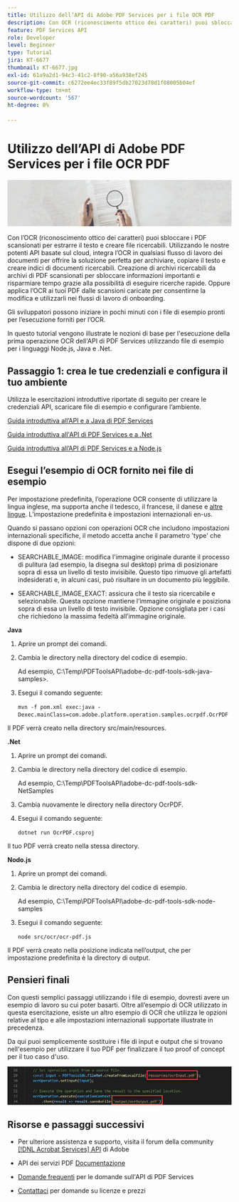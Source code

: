 ```yaml
---
title: Utilizzo dell’API di Adobe PDF Services per i file OCR PDF
description: Con OCR (riconoscimento ottico dei caratteri) puoi sbloccare i PDF scansionati per estrarre il testo e creare file ricercabili
feature: PDF Services API
role: Developer
level: Beginner
type: Tutorial
jira: KT-6677
thumbnail: KT-6677.jpg
exl-id: 61a9a2d1-94c3-41c2-8f90-a56a938ef245
source-git-commit: c6272ee4ec33f89f5db27023d78d1f08005b04ef
workflow-type: tm+mt
source-wordcount: '567'
ht-degree: 0%

---
```


# Utilizzo dell’API di Adobe PDF Services per i file OCR PDF

![Crea immagine PDF Hero](assets/OCR_hero.jpg)

Con l’OCR (riconoscimento ottico dei caratteri) puoi sbloccare i PDF scansionati per estrarre il testo e creare file ricercabili. Utilizzando le nostre potenti API basate sul cloud, integra l’OCR in qualsiasi flusso di lavoro dei documenti per offrire la soluzione perfetta per archiviare, copiare il testo e creare indici di documenti ricercabili. Creazione di archivi ricercabili da archivi di PDF scansionati per sbloccare informazioni importanti e risparmiare tempo grazie alla possibilità di eseguire ricerche rapide. Oppure applica l’OCR ai tuoi PDF dalle scansioni caricate per consentirne la modifica e utilizzarli nei flussi di lavoro di onboarding.

Gli sviluppatori possono iniziare in pochi minuti con i file di esempio pronti per l’esecuzione forniti per l’OCR.

In questo tutorial vengono illustrate le nozioni di base per l&#39;esecuzione della prima operazione OCR dell&#39;API di PDF Services utilizzando file di esempio per i linguaggi Node.js, Java e .Net.

## Passaggio 1: crea le tue credenziali e configura il tuo ambiente

Utilizza le esercitazioni introduttive riportate di seguito per creare le credenziali API, scaricare file di esempio e configurare l’ambiente.

[Guida introduttiva all’API e a Java di PDF Services](gettingstartedjava.md)

[Guida introduttiva all&#39;API di PDF Services e a .Net](gettingstartednet.md)

[Guida introduttiva all’API di PDF Services e a Node.js](createpdffromhtml.md)

## Esegui l’esempio di OCR fornito nei file di esempio

Per impostazione predefinita, l’operazione OCR consente di utilizzare la lingua inglese, ma supporta anche il tedesco, il francese, il danese e [altre lingue](https://opensource.adobe.com/pdftools-sdk-docs/release/latest/howtos.html#ocr-with-explicit-language). L’impostazione predefinita è impostazioni internazionali en-us.

Quando si passano opzioni con operazioni OCR che includono impostazioni internazionali specifiche, il metodo accetta anche il parametro &#39;type&#39; che dispone di due opzioni:

* SEARCHABLE_IMAGE: modifica l&#39;immagine originale durante il processo di pulitura (ad esempio, la disegna sul desktop) prima di posizionare sopra di essa un livello di testo invisibile. Questo tipo rimuove gli artefatti indesiderati e, in alcuni casi, può risultare in un documento più leggibile.

* SEARCHABLE_IMAGE_EXACT: assicura che il testo sia ricercabile e selezionabile. Questa opzione mantiene l’immagine originale e posiziona sopra di essa un livello di testo invisibile. Opzione consigliata per i casi che richiedono la massima fedeltà all’immagine originale.

**Java**

1. Aprire un prompt dei comandi.

1. Cambia le directory nella directory del codice di esempio.

   Ad esempio, C:\Temp\PDFToolsAPI\adobe-dc-pdf-tools-sdk-java-samples>.

1. Esegui il comando seguente:

   `mvn -f pom.xml exec:java -Dexec.mainClass=com.adobe.platform.operation.samples.ocrpdf.OcrPDF`

Il PDF verrà creato nella directory src/main/resources.

**.Net**

1. Aprire un prompt dei comandi.

1. Cambia le directory nella directory del codice di esempio.

   Ad esempio, C:\Temp\PDFToolsAPI\adobe-dc-pdf-tools-sdk-NetSamples

1. Cambia nuovamente le directory nella directory OcrPDF.

1. Esegui il comando seguente:

   `dotnet run OcrPDF.csproj`

Il tuo PDF verrà creato nella stessa directory.

**Nodo.js**

1. Aprire un prompt dei comandi.

1. Cambia le directory nella directory del codice di esempio.

   Ad esempio, C:\Temp\PDFToolsAPI\adobe-dc-pdf-tools-sdk-node-samples

1. Esegui il comando seguente:

   `node src/ocr/ocr-pdf.js`

Il PDF verrà creato nella posizione indicata nell’output, che per impostazione predefinita è la directory di output.

## Pensieri finali

Con questi semplici passaggi utilizzando i file di esempio, dovresti avere un esempio di lavoro su cui poter basarti. Oltre all’esempio di OCR utilizzato in questa esercitazione, esiste un altro esempio di OCR che utilizza le opzioni relative al tipo e alle impostazioni internazionali supportate illustrate in precedenza.

Da qui puoi semplicemente sostituire i file di input e output che si trovano nell&#39;esempio per utilizzare il tuo PDF per finalizzare il tuo proof of concept per il tuo caso d&#39;uso.

![Prova di concetto](assets/OCR_poc.png)

## Risorse e passaggi successivi

* Per ulteriore assistenza e supporto, visita il forum della community [[!DNL Acrobat Services] API](https://community.adobe.com/t5/document-cloud-sdk/bd-p/Document-Cloud-SDK?page=1&amp;sort=latest_replies&amp;filter=all) di Adobe

* API dei servizi PDF [Documentazione](https://www.adobe.com/go/pdftoolsapi_doc)

* [Domande frequenti](https://community.adobe.com/t5/contentarchivals/contentarchivedpage/message-uid/10726197) per le domande sull&#39;API di PDF Services

* [Contattaci](https://www.adobe.com/go/pdftoolsapi_requestform) per domande su licenze e prezzi
